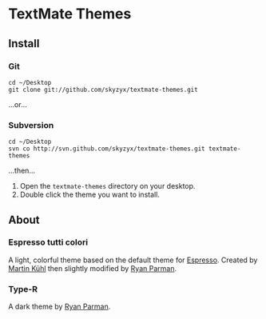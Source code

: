 # TextMate Themes


## Install
### Git

	cd ~/Desktop
	git clone git://github.com/skyzyx/textmate-themes.git

...or...

### Subversion

	cd ~/Desktop
	svn co http://svn.github.com/skyzyx/textmate-themes.git textmate-themes

...then...

1. Open the `textmate-themes` directory on your desktop.
2. Double click the theme you want to install.


## About

### Espresso tutti colori

A light, colorful theme based on the default theme for [Espresso](http://macrabbit.com/espresso/). Created by [Martin Kühl](http://mkhl.github.com/espresso.html) then slightly modified by [Ryan Parman](http://ryanparman.com).

### Type-R

A dark theme by [Ryan Parman](http://ryanparman.com).
